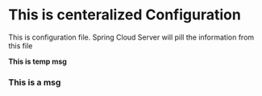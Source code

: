 # This is centeralized Configuration

This is configuration file.
Spring Cloud Server will pill the information from this file

<b> This is temp msg <b>
### This is a msg
